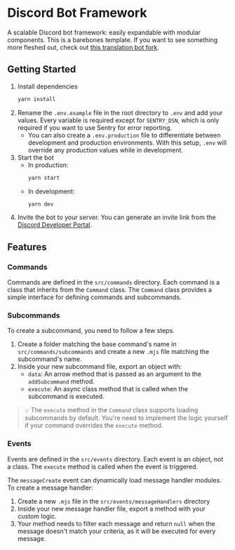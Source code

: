 # Discord Bot Framework

A scalable Discord bot framework: easily expandable with modular components.
This is a barebones template. If you want to see something more fleshed out,
check out
[this translation bot fork](https://github.com/sethwalker1/Discord-Translation-Bot).

## Getting Started

1. Install dependencies
   ```bash
   yarn install
   ```
2. Rename the `.env.example` file in the root directory to `.env` and add your
   values. Every variable is required except for `SENTRY_DSN`, which is only
   required if you want to use Sentry for error reporting.
   - You can also create a `.env.production` file to differentiate between
     development and production environments. With this setup, `.env` will
     override any production values while in development.
3. Start the bot
   - In production:
     ```bash
     yarn start
     ```
   - In development:
     ```bash
     yarn dev
     ```
4. Invite the bot to your server. You can generate an invite link from the
   [Discord Developer Portal](https://discord.com/developers/applications).

## Features

### Commands

Commands are defined in the `src/commands` directory. Each command is a class
that inherits from the `Command` class. The `Command` class provides a simple
interface for defining commands and subcommands.

### Subcommands

To create a subcommand, you need to follow a few steps.

1. Create a folder matching the base command's name in
   `src/commands/subcommands` and create a new `.mjs` file matching the
   subcommand's name.
2. Inside your new subcommand file, export an object with:
   - `data`: An arrow method that is passed as an argument to the
     `addSubcommand` method.
   - `execute`: An async class method that is called when the subcommand is
   executed.

> 💡 The `execute` method in the `Command` class supports loading subcommands by default. You're need to implement the logic yourself if your command overrides the `execute` method.

### Events

Events are defined in the `src/events` directory. Each event is an object, not a
class. The `execute` method is called when the event is triggered.

The `messageCreate` event can dynamically load message handler modules. To
create a message handler:

1. Create a new `.mjs` file in the `src/events/messageHandlers` directory
2. Inside your new message handler file, export a method with your custom logic.
3. Your method needs to filter each message and return `null` when the message
   doesn't match your criteria, as it will be executed for every message.
